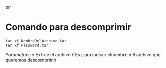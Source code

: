 tar


# Comando para descomprimir
```shell
tar xf NombreDelArchivo.tar
tar xf Password.tar
```
*Parametros:*
	`x` Extrae el archivo
	`f` Es para indicar elnombre del archivo que queremos descomprimir